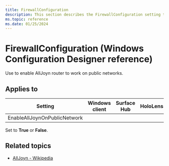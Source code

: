 ```yaml
---
title: FirewallConfiguration
description: This section describes the FirewallConfiguration setting that you can configure in provisioning packages for Windows 10 using Windows Configuration Designer.
ms.topic: reference
ms.date: 01/25/2024
---
```


# FirewallConfiguration (Windows Configuration Designer reference)

Use to enable AllJoyn router to work on public networks.

## Applies to

| Setting   | Windows client | Surface Hub | HoloLens | IoT Core |
| --- | :---: | :---: | :---: | :---: |
| EnableAllJoynOnPublicNetwork |   |  |  | ✅ |

Set to **True** or **False**.

## Related topics

- [AllJoyn - Wikipedia](https://wikipedia.org/wiki/AllJoyn)
